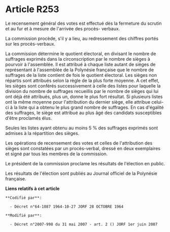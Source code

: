 # Article R253

Le recensement général des votes est effectué dès la fermeture du scrutin et au fur et à mesure de l'arrivée des procès-
verbaux.

La commission procède, s'il y a lieu, au redressement des chiffres portés sur les procès-verbaux.

La commission détermine le quotient électoral, en divisant le nombre de suffrages exprimés dans la circonscription par le
nombre de sièges à pourvoir à l'assemblée. Il est attribué à chaque liste autant de sièges de représentant à l'assemblée de
la Polynésie française que le nombre de suffrages de la liste contient de fois le quotient électoral. Les sièges non répartis
sont attribués selon la règle de la plus forte moyenne. A cet effet, les sièges sont conférés successivement à celle des
listes pour laquelle la division du nombre de suffrages recueillis par le nombre de sièges qui lui ont déjà été attribués,
plus un, donne le plus fort résultat. Si plusieurs listes ont la même moyenne pour l'attribution du dernier siège, elle
attribue celui-ci à la liste qui a obtenu le plus grand nombre de suffrages. En cas d'égalité des suffrages, le siège est
attribué au plus âgé des candidats susceptibles d'être proclamés élus.

Seules les listes ayant obtenu au moins 5 % des suffrages exprimés sont admises à la répartition des sièges.

Les opérations de recensement des votes et celles de l'attribution des sièges sont constatées par un procès-verbal, dressé en
deux exemplaires et signé par tous les membres de la commission.

Le président de la commission proclame les résultats de l'élection en public.

Les résultats de l'élection sont publiés au Journal officiel de la Polynésie française.

**Liens relatifs à cet article**

	**Codifié par**:

	  - Décret n°64-1087 1964-10-27 JORF 28 OCTOBRE 1964

	**Modifié par**:

	  - Décret n°2007-998 du 31 mai 2007 - art. 2 () JORF 1er juin 2007
